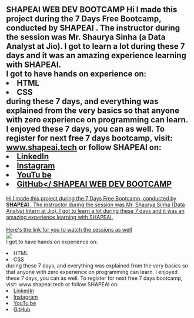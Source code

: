 ## SHAPEAI  WEB DEV BOOTCAMP Hi  I  made  this  project  during  the  7  Days  Free  Bootcamp,  conducted  by  <b>  SHAPEAI </b>. The  instructor  during  the  session  was  Mr.  Shaurya  Sinha  (a  Data  Analyst  at  Jio).  I  got  to learn  a  lot  during  these  7  days  and  it  was  an  amazing  experience  learning  with  SHAPEAI. <br>I  got  to  have  hands  on  experience  on: <li>HTML <li>CSS <br>during  these  7  days,  and  everything  was  explained  from  the  very  basics  so  that anyone  with  zero  experience  on  programming  can  learn. I  enjoyed  these  7  days,  you  can  as  well.  To  register  for  next  free  7  days  bootcamp,  visit: www.shapeai.tech or  follow  SHAPEAI  on: <li><a  href="https://in.linkedin.com/company/shapeai">LinkedIn</a>     <li><a  href="https://www.instagram.com/shape.ai/?hl=en">Instagram</a>   <li><a href="https://www.youtube.com/channel/UCTUvDLTW9meuDXWcbmISPdA">YouTu be</a> <li><a  href="https://github.com/shapeai">GitHub</ SHAPEAI WEB DEV BOOTCAMP
Hi I made this project during the 7 Days Free Bootcamp, conducted by <b> SHAPEAI
</b>.
The instructor during the session was Mr. Shaurya Sinha (Data Analyst Intern at Jio). I got to
learn a lot during these 7 days and it was an amazing experience learning with SHAPEAI.
<br><br>Here's the link for you to watch the sessions as well<br>
<a href="https://youtube.com/playlist?list=PL7zl8TDRnbun7K0fECtSMCI2hOCgLBy9a"> <img src="https://github.com/ShapeAI/PYTHON-AND-DATA-ANALYTICS/blob/main/WebD%20poster.png"> </a>
<br>I got to have hands on experience on:
<li>HTML
<li>CSS
<br>during these 7 days, and everything was explained from the very basics so that
anyone with zero experience on programming can learn.
I enjoyed these 7 days, you can as well. To register for next free 7 days bootcamp, visit:
www.shapeai.tech
or follow SHAPEAI on:
<li><a href=
"https://in.linkedin.com/company/shapeai">LinkedIn</a>
<li><a href=
"https://www.instagram.com/shape.ai/?hl=en">Instagram</a>
<li><a
href=
"https://www.youtube.com/channel/UCTUvDLTW9meuDXWcbmISPdA">YouTu
be</a>
<li><a href=
"https://github.com/shapeai">GitHub</a>
